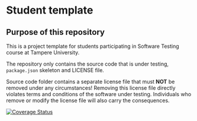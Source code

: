 # Student template

## Purpose of this repository

This is a project template for students participating in Software Testing course
at Tampere University.

The repository only contains the source code that is under testing, `package.json` skeleton
and LICENSE file.

Source code folder contains a separate license file that must **NOT** be removed under any circumstances!
Removing this license file directly violates terms and conditions of the software under testing.
Individuals who remove or modify the license file will also carry the consequences.

[![Coverage Status](https://coveralls.io/repos/github/neape/testing_assigment/badge.svg?branch=main)](https://coveralls.io/github/neape/testing_assigment?branch=main)
